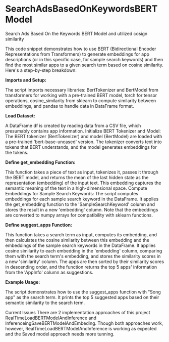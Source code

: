 # SearchAdsBasedOnKeywordsBERTModel
Search Ads Based On the Keywords BERT Model and utilized cosign similarity

This code snippet demonstrates how to use BERT (Bidirectional Encoder Representations from Transformers) to generate embeddings for app descriptions (or in this specific case, for sample search keywords) and then find the most similar apps to a given search term based on cosine similarity. Here's a step-by-step breakdown:

**Imports and Setup:**

The script imports necessary libraries: BertTokenizer and BertModel from transformers for working with a pre-trained BERT model, torch for tensor operations, cosine_similarity from sklearn to compute similarity between embeddings, and pandas to handle data in DataFrame format.

**Load Dataset:**

A DataFrame df is created by reading data from a CSV file, which presumably contains app information.
Initialize BERT Tokenizer and Model:
The BERT tokenizer (BertTokenizer) and model (BertModel) are loaded with a pre-trained 'bert-base-uncased' version. The tokenizer converts text into tokens that BERT understands, and the model generates embeddings for the tokens.

**Define get_embedding Function:**

This function takes a piece of text as input, tokenizes it, passes it through the BERT model, and returns the mean of the last hidden state as the representation (embedding) of the input text. This embedding captures the semantic meaning of the text in a high-dimensional space.
Compute Embeddings for Sample Search Keywords:
The script computes embeddings for each sample search keyword in the DataFrame. It applies the get_embedding function to the 'SampleSearchKeyword' column and stores the result in a new 'embedding' column. Note that the embeddings are converted to numpy arrays for compatibility with sklearn functions.

**Define suggest_apps Function:**

This function takes a search term as input, computes its embedding, and then calculates the cosine similarity between this embedding and the embeddings of the sample search keywords in the DataFrame.
It applies cosine similarity to each embedding in the 'embedding' column, comparing them with the search term's embedding, and stores the similarity scores in a new 'similarity' column.
The apps are then sorted by their similarity scores in descending order, and the function returns the top 5 apps' information from the 'AppInfo' column as suggestions.

**Example Usage:**

The script demonstrates how to use the suggest_apps function with "Song app" as the search term. It prints the top 5 suggested apps based on their semantic similarity to the search term.

Current Issues 
There are 2 implementation approaches of this project RealTimeLoadBERTModelAndInference and InferenceingSaveBERTModelAndEmbeding. Though both approaches work, however, RealTimeLoadBERTModelAndInference is working as expected and the Saved model approach needs more tunning. 
